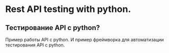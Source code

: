 # Rest API testing with python.
## Тестирование API c python?

Пример работы API с python. 
И пример фреймворка для автоматизации тестирования API с python.


